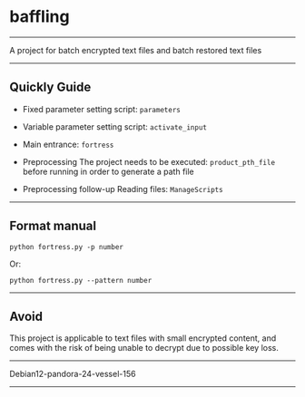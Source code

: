 # baffling

---

A project for batch encrypted text files and batch restored text files

<hr>

## Quickly Guide

- Fixed parameter setting script: `parameters`

- Variable parameter setting script: `activate_input`

- Main entrance: `fortress`

- Preprocessing
  The project needs to be executed: `product_pth_file` before running in order to generate a path file

- Preprocessing follow-up
  Reading files: `ManageScripts`

<hr>

## Format manual

```
python fortress.py -p number
```

Or:

```
python fortress.py --pattern number
```

<hr>

## Avoid

This project is applicable to text files with small encrypted content, and comes with the risk of being unable to decrypt due to possible key loss.

<hr>

Debian12-pandora-24-vessel-156

<hr>

